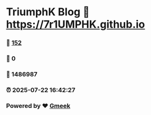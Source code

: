 # TriumphK Blog :link: https://7r1UMPHK.github.io 
### :page_facing_up: [152](https://7r1UMPHK.github.io/tag.html) 
### :speech_balloon: 0 
### :hibiscus: 1486987 
### :alarm_clock: 2025-07-22 16:42:27 
### Powered by :heart: [Gmeek](https://github.com/Meekdai/Gmeek)
